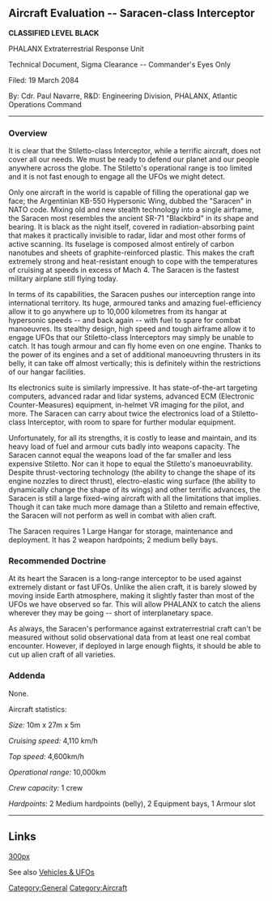 ## Aircraft Evaluation -- Saracen-class Interceptor

**CLASSIFIED LEVEL BLACK**

PHALANX Extraterrestrial Response Unit

Technical Document, Sigma Clearance -- Commander's Eyes Only

Filed: 19 March 2084

By: Cdr. Paul Navarre, R&D: Engineering Division, PHALANX, Atlantic
Operations Command

------------------------------------------------------------------------

### Overview

It is clear that the Stiletto-class Interceptor, while a terrific
aircraft, does not cover all our needs. We must be ready to defend our
planet and our people anywhere across the globe. The Stiletto's
operational range is too limited and it is not fast enough to engage all
the UFOs we might detect.

Only one aircraft in the world is capable of filling the operational gap
we face; the Argentinian KB-550 Hypersonic Wing, dubbed the "Saracen" in
NATO code. Mixing old and new stealth technology into a single airframe,
the Saracen most resembles the ancient SR-71 "Blackbird" in its shape
and bearing. It is black as the night itself, covered in
radiation-absorbing paint that makes it practically invisible to radar,
lidar and most other forms of active scanning. Its fuselage is composed
almost entirely of carbon nanotubes and sheets of graphite-reinforced
plastic. This makes the craft extremely strong and heat-resistant enough
to cope with the temperatures of cruising at speeds in excess of Mach 4.
The Saracen is the fastest military airplane still flying today.

In terms of its capabilities, the Saracen pushes our interception range
into international territory. Its huge, armoured tanks and amazing
fuel-efficiency allow it to go anywhere up to 10,000 kilometres from its
hangar at hypersonic speeds -- and back again -- with fuel to spare for
combat manoeuvres. Its stealthy design, high speed and tough airframe
allow it to engage UFOs that our Stiletto-class Interceptors may simply
be unable to catch. It has tough armour and can fly home even on one
engine. Thanks to the power of its engines and a set of additional
manoeuvring thrusters in its belly, it can take off almost vertically;
this is definitely within the restrictions of our hangar facilities.

Its electronics suite is similarly impressive. It has state-of-the-art
targeting computers, advanced radar and lidar systems, advanced ECM
(Electronic Counter-Measures) equipment, in-helmet VR imaging for the
pilot, and more. The Saracen can carry about twice the electronics load
of a Stiletto-class Interceptor, with room to spare for further modular
equipment.

Unfortunately, for all its strengths, it is costly to lease and
maintain, and its heavy load of fuel and armour cuts badly into weapons
capacity. The Saracen cannot equal the weapons load of the far smaller
and less expensive Stiletto. Nor can it hope to equal the Stiletto's
manoeuvrability. Despite thrust-vectoring technology (the ability to
change the shape of its engine nozzles to direct thrust),
electro-elastic wing surface (the ability to dynamically change the
shape of its wings) and other terrific advances, the Saracen is still a
large fixed-wing aircraft with all the limitations that implies. Though
it can take much more damage than a Stiletto and remain effective, the
Saracen will not perform as well in combat with alien craft.

The Saracen requires 1 Large Hangar for storage, maintenance and
deployment. It has 2 weapon hardpoints; 2 medium belly bays.

### Recommended Doctrine

At its heart the Saracen is a long-range interceptor to be used against
extremely distant or fast UFOs. Unlike the alien craft, it is barely
slowed by moving inside Earth atmosphere, making it slightly faster than
most of the UFOs we have observed so far. This will allow PHALANX to
catch the aliens wherever they may be going -- short of interplanetary
space.

As always, the Saracen's performance against extraterrestrial craft
can't be measured without solid observational data from at least one
real combat encounter. However, if deployed in large enough flights, it
should be able to cut up alien craft of all varieties.

### Addenda

None.

Aircraft statistics:

*Size:* 10m x 27m x 5m

*Cruising speed:* 4,110 km/h

*Top speed:* 4,600km/h

*Operational range:* 10,000km

*Crew capacity:* 1 crew

*Hardpoints:* 2 Medium hardpoints (belly), 2 Equipment bays, 1 Armour
slot

------------------------------------------------------------------------

## Links

[300px](image:Inter_saracen.jpg "wikilink")

See also [Vehicles & UFOs](Vehicles_&_UFOs "wikilink")

[Category:General](Category:General "wikilink")
[Category:Aircraft](Category:Aircraft "wikilink")